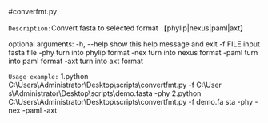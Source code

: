 #converfmt.py

`Description:`Convert fasta to selected format 【phylip|nexus|paml|axt】

optional arguments:
  -h, --help  show this help message and exit
  -f FILE     input fasta file
  -phy        turn into phylip format
  -nex        turn into nexus format
  -paml       turn into paml format
  -axt        turn into axt format

`Usage example:`
        1.python C:\Users\Administrator\Desktop\scripts\convertfmt.py -f C:\User
s\Administrator\Desktop\scripts\demo.fasta -phy
        2.python C:\Users\Administrator\Desktop\scripts\convertfmt.py -f demo.fa
sta -phy -nex -paml -axt
